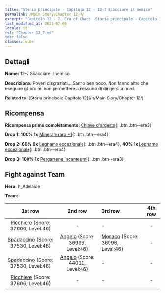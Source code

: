 ```yaml
---
title: "Storia principale - Capitolo 12 - 12-7 Scacciare il nemico"
permalink: /Main Story/Chapter 12_7/
excerpt: "Capitolo 12 - 7. Era of Chaos  Storia principale - Capitolo 12_7. 12-7 Scacciare il nemico"
last_modified_at: 2021-07-06
locale: it
ref: "Chapter 12_7.md"
toc: false
classes: wide
---
```


## Dettagli

 **Nome:** 12-7 Scacciare il nemico

 **Descrizione:** Poveri disgraziati... Sanno ben poco. Non fanno altro che eseguire gli ordini: non permettere a nessuno di dirigersi a nord.

 **Related to:** [Storia principale Capitolo 12](/it/Main Story/Chapter 12/)

## Ricompensa

 **Ricompensa primo completamento:** [Chiave d'argento](/ItemsIT/con_693/){: .btn .btn--era3}

 **Drop 1:** **100% 1x** [Minerale raro +1](/ItemsIT/mat_40/){: .btn .btn--era4}

 **Drop 2:** **60% 0x** [Legname eccezionale](/ItemsIT/mat_34/){: .btn .btn--era4}, **40% 1x** [Legname eccezionale](/ItemsIT/mat_34/){: .btn .btn--era4}

 **Drop 3:** **100% 1x** [Pergamene incantesimi](/ItemsIT/con_694/){: .btn .btn--era3}


## Fight against Team
 **Hero:** h_Adelaide

 **Team:**


  | 1st row | 2nd row | 3rd row | 4th row |
  |:----:|:----:|:----|:----:|
  | [Picchiere](/it/units/Pikeman/) (Score: 37606, Level:46)  | - | - | - |
  | [Spadaccino](/it/units/Swordsman/) (Score: 37530, Level:46)  | [Angelo](/it/units/Angel/) (Score: 36996, Level:46)  | [Monaco](/it/units/Monk/) (Score: 36996, Level:46)  | - |
  | [Spadaccino](/it/units/Swordsman/) (Score: 37530, Level:46)  | [Angelo](/it/units/Angel/) (Score: 44011, Level:46)  | - | - |
  | [Picchiere](/it/units/Pikeman/) (Score: 37606, Level:46)  | - | - | - |


